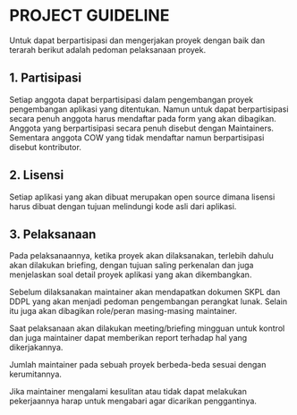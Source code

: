 # PROJECT GUIDELINE
Untuk dapat berpartisipasi dan mengerjakan proyek dengan baik dan terarah berikut adalah pedoman pelaksanaan proyek.

## 1. Partisipasi
Setiap anggota dapat berpartisipasi dalam pengembangan proyek pengembangan aplikasi yang ditentukan. Namun untuk dapat berpartisipasi secara penuh anggota harus mendaftar pada form yang akan dibagikan. Anggota yang berpartisipasi secara penuh disebut dengan Maintainers. Sementara anggota COW yang tidak mendaftar namun berpartisipasi disebut kontributor.

## 2. Lisensi
Setiap aplikasi yang akan dibuat merupakan open source dimana lisensi harus dibuat dengan tujuan melindungi kode asli dari aplikasi.

## 3. Pelaksanaan
Pada pelaksanaannya, ketika proyek akan dilaksanakan, terlebih dahulu akan dilakukan briefing, dengan tujuan saling perkenalan dan juga menjelaskan soal detail proyek aplikasi yang akan dikembangkan. 

Sebelum dilaksanakan maintainer akan mendapatkan dokumen SKPL dan DDPL yang akan menjadi pedoman pengembangan perangkat lunak. Selain itu juga akan dibagikan role/peran masing-masing maintainer.

Saat pelaksanaan akan dilakukan meeting/briefing mingguan untuk kontrol dan juga maintainer dapat memberikan report terhadap hal yang dikerjakannya.

Jumlah maintainer pada sebuah proyek berbeda-beda sesuai dengan kerumitannya.

Jika maintainer mengalami kesulitan atau tidak dapat melakukan pekerjaannya harap untuk mengabari agar dicarikan penggantinya.
